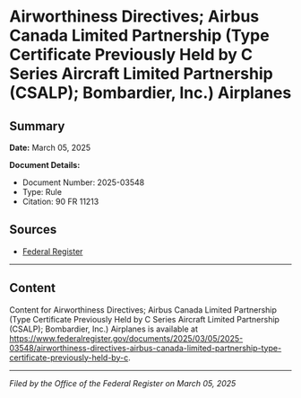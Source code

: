 # Airworthiness Directives; Airbus Canada Limited Partnership (Type Certificate Previously Held by C Series Aircraft Limited Partnership (CSALP); Bombardier, Inc.) Airplanes

## Summary

**Date:** March 05, 2025

**Document Details:**
- Document Number: 2025-03548
- Type: Rule
- Citation: 90 FR 11213

## Sources
- [Federal Register](https://www.federalregister.gov/documents/2025/03/05/2025-03548/airworthiness-directives-airbus-canada-limited-partnership-type-certificate-previously-held-by-c)

---

## Content

Content for Airworthiness Directives; Airbus Canada Limited Partnership (Type Certificate Previously Held by C Series Aircraft Limited Partnership (CSALP); Bombardier, Inc.) Airplanes is available at https://www.federalregister.gov/documents/2025/03/05/2025-03548/airworthiness-directives-airbus-canada-limited-partnership-type-certificate-previously-held-by-c.

---

*Filed by the Office of the Federal Register on March 05, 2025*
